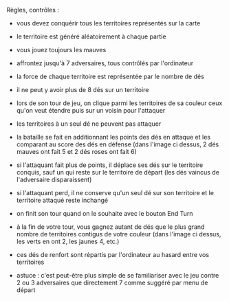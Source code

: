 Règles, contrôles :

- vous devez conquérir tous les territoires représentés sur la carte
- le territoire est généré aléatoirement à chaque partie
- vous jouez toujours les mauves
- affrontez jusqu'à 7 adversaires, tous contrôlés par l'ordinateur
- la force de chaque territoire est représentée par le nombre de dés
- il ne peut y avoir plus de 8 dés sur un territoire

- lors de son tour de jeu, on clique parmi les territoires de sa couleur ceux qu'on veut étendre puis sur un voisin pour l'attaquer
- les territoires à un seul dé ne peuvent pas attaquer
- la bataille se fait en additionnant les points des dés en attaque et les comparant au score des dés en défense (dans l'image ci dessus, 2 dés mauves ont fait 5 et 2 dés roses ont fait 6)
- si l'attaquant fait plus de points, il déplace ses dés sur le territoire conquis, sauf un qui reste sur le territoire de départ (les dés vaincus de l'adversaire disparaissent)
- si l'attaquant perd, il ne conserve qu'un seul dé sur son territoire et le territoire attaqué reste inchangé
- on finit son tour quand on le souhaite avec le bouton End Turn
- à la fin de votre tour, vous gagnez autant de dés que le plus grand nombre de territoires contigus de votre couleur (dans l'image ci dessus, les verts en ont 2, les jaunes 4, etc.)
- ces dés de renfort sont répartis par l'ordinateur au hasard entre vos territoires
- astuce : c'est peut-être plus simple de se familiariser avec le jeu contre 2 ou 3 adversaires que directement 7 comme suggéré par menu de départ

